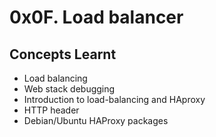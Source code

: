 # 0x0F. Load balancer

## Concepts Learnt
- Load balancing
- Web stack debugging
- Introduction to load-balancing and HAproxy
- HTTP header
- Debian/Ubuntu HAProxy packages

